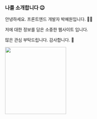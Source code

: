 ### 나를 소개합니다 😉

안녕하세요. 프론트엔드 개발자 박혜원입니다. 👩‍🎤

저에 대한 정보를 담은 소중한 웹사이트 입니다.

많은 관심 부탁드립니다. 감사합니다. 🤲

<img src="https://github.com/heywon0909/introducing-me/assets/50330312/e72b3316-4a3a-45e5-b9bf-3bb7d48760d9" width="200" height="220" />

